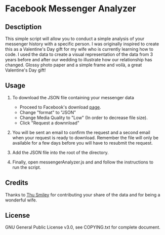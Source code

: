 # **Facebook Messenger Analyzer**
## **Desctiption**
This simple script will allow you to conduct a simple analysis of your messenger history with a specific person. I was originally inspired to create this as a Valentine's Day gift for my wife who is currently learning how to code. I used the data to create a visual representation of the data from 3 years before and after our wedding to illustrate how our relationship has changed. Glossy photo paper and a simple frame and voilà, a great Valentine's Day gift!
## **Usage**

1. To download the JSON file containing your messenger data 
    * Proceed to Facebook's download [page](https://www.facebook.com/dyi).
    * Change "format" to "JSON"
    * Change Media Quality to "Low" (In order to decrease file size).
    * Click "Request a downnload"

2. You will be sent an email to confirm the request and a second email when your request is ready to download. Remember the file will only be available for a few days before you will have to resubmit the request.

3. Add the JSON file into the root of the directory.

4. Finally, open messengerAnalyzer.js and and follow the instructions to run the script.

## **Credits**
Thanks to [Thu Smiley](https://github.com/thusmiley/) for contributing your share of the data and for being a wonderful wife.

## **License**
GNU General Public License v3.0, see COPYING.txt for complete document.
